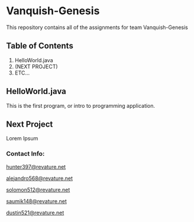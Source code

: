 # Vanquish-Genesis

This repository contains all of the assignments for team Vanquish-Genesis

## Table of Contents
  1. HelloWorld.java
  2. (NEXT PROJECT)
  3. ETC...
  
  ## HelloWorld.java
  This is the first program, or intro to programming application.
  
  ## Next Project
  Lorem Ipsum
  
  
  
  
  ### Contact Info:
 hunter397@revature.net
 
 alejandro568@revature.net
 
solomon512@revature.net

saumik148@revature.net

dustin521@revature.net
